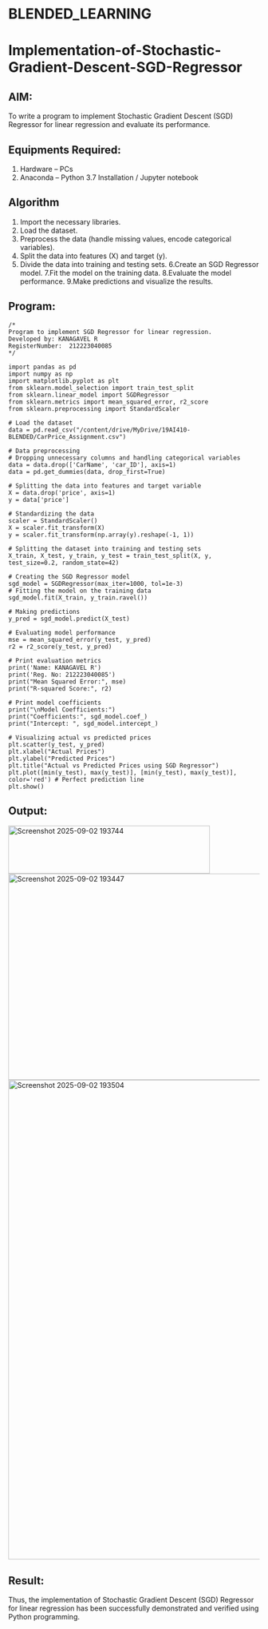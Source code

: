 # BLENDED_LEARNING
# Implementation-of-Stochastic-Gradient-Descent-SGD-Regressor

## AIM:
To write a program to implement Stochastic Gradient Descent (SGD) Regressor for linear regression and evaluate its performance.

## Equipments Required:
1. Hardware – PCs
2. Anaconda – Python 3.7 Installation / Jupyter notebook

## Algorithm
1. Import the necessary libraries.
2. Load the dataset.
3. Preprocess the data (handle missing values, encode categorical variables).
4. Split the data into features (X) and target (y).
5. Divide the data into training and testing sets. 6.Create an SGD Regressor model. 7.Fit the model on the training data. 8.Evaluate the model performance. 9.Make predictions and visualize the results.


## Program:
```
/*
Program to implement SGD Regressor for linear regression.
Developed by: KANAGAVEL R
RegisterNumber:  212223040085
*/

import pandas as pd
import numpy as np
import matplotlib.pyplot as plt
from sklearn.model_selection import train_test_split
from sklearn.linear_model import SGDRegressor
from sklearn.metrics import mean_squared_error, r2_score
from sklearn.preprocessing import StandardScaler

# Load the dataset
data = pd.read_csv("/content/drive/MyDrive/19AI410-BLENDED/CarPrice_Assignment.csv")

# Data preprocessing
# Dropping unnecessary columns and handling categorical variables
data = data.drop(['CarName', 'car_ID'], axis=1)
data = pd.get_dummies(data, drop_first=True)

# Splitting the data into features and target variable
X = data.drop('price', axis=1)
y = data['price']

# Standardizing the data
scaler = StandardScaler()
X = scaler.fit_transform(X)
y = scaler.fit_transform(np.array(y).reshape(-1, 1))

# Splitting the dataset into training and testing sets
X_train, X_test, y_train, y_test = train_test_split(X, y, test_size=0.2, random_state=42)

# Creating the SGD Regressor model
sgd_model = SGDRegressor(max_iter=1000, tol=1e-3)
# Fitting the model on the training data
sgd_model.fit(X_train, y_train.ravel())

# Making predictions
y_pred = sgd_model.predict(X_test)

# Evaluating model performance
mse = mean_squared_error(y_test, y_pred)
r2 = r2_score(y_test, y_pred)

# Print evaluation metrics
print('Name: KANAGAVEL R')
print('Reg. No: 212223040085')
print("Mean Squared Error:", mse)
print("R-squared Score:", r2)

# Print model coefficients
print("\nModel Coefficients:")
print("Coefficients:", sgd_model.coef_)
print("Intercept: ", sgd_model.intercept_)

# Visualizing actual vs predicted prices
plt.scatter(y_test, y_pred)
plt.xlabel("Actual Prices")
plt.ylabel("Predicted Prices")
plt.title("Actual vs Predicted Prices using SGD Regressor")
plt.plot([min(y_test), max(y_test)], [min(y_test), max(y_test)], color='red') # Perfect prediction line
plt.show()

```

## Output:

<img width="404" height="96" alt="Screenshot 2025-09-02 193744" src="https://github.com/user-attachments/assets/d06e5392-8f4b-4227-baef-eb1b2cb7cdcc" />
<img width="1436" height="413" alt="Screenshot 2025-09-02 193447" src="https://github.com/user-attachments/assets/1c787868-23dd-4e77-ba91-faaa4b724da4" />
<img width="1275" height="960" alt="Screenshot 2025-09-02 193504" src="https://github.com/user-attachments/assets/7df6c75f-5415-4eed-a4d9-9ae1483bdd9e" />

## Result:
Thus, the implementation of Stochastic Gradient Descent (SGD) Regressor for linear regression has been successfully demonstrated and verified using Python programming.
